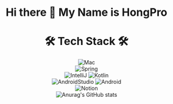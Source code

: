 <div align=center>	

# Hi there 👋 My Name is HongPro
  
<h1> 🛠 Tech Stack 🛠 </h1>

![Mac](https://img.shields.io/badge/mac%20os-000000?style=for-the-badge&logo=apple&logoColor=white) <br/>
![Spring](https://img.shields.io/badge/Spring-6DB33F?style=for-the-badge&logo=spring&logoColor=white) <br/>
![IntelliJ](https://img.shields.io/badge/IntelliJ_IDEA-000000.svg?style=for-the-badge&logo=intellij-idea&logoColor=white)
![Kotlin](https://img.shields.io/badge/Kotlin-0095D5?&style=for-the-badge&logo=kotlin&logoColor=white) <br/>
![AndroidStudio](https://img.shields.io/badge/Android_Studio-3DDC84?style=for-the-badge&logo=android-studio&logoColor=white)
![Android](https://img.shields.io/badge/Android-3DDC84?style=for-the-badge&logo=android&logoColor=white) <br/>
![Notion](https://img.shields.io/badge/Notion-000000?style=for-the-badge&logo=notion&logoColor=white) <br/>
![Anurag's GitHub stats](https://github-readme-stats.vercel.app/api?username=H-HOPES&show_icons=true&theme=radical)

</div>

